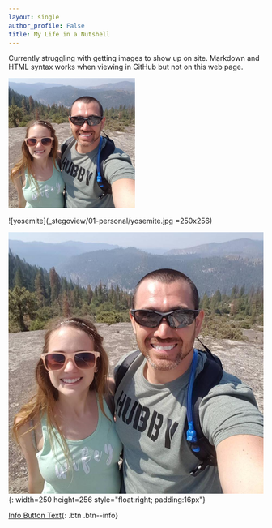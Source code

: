 ```yaml
---
layout: single
author_profile: False
title: My Life in a Nutshell
---
```


Currently struggling with getting images to show up on site. Markdown and HTML syntax works when viewing in GitHub but not on this web page. 


<img src="_stegoview/01-personal/yosemite.jpg" alt="us" title="Yosemite" width="250" height="256"/>

![yosemite](_stegoview/01-personal/yosemite.jpg =250x256)

![yosemite-pad](_stegoview/01-personal/yosemite.jpg){: width=250 height=256 style="float:right; padding:16px"}

[Info Button Text](#link){: .btn .btn--info}









